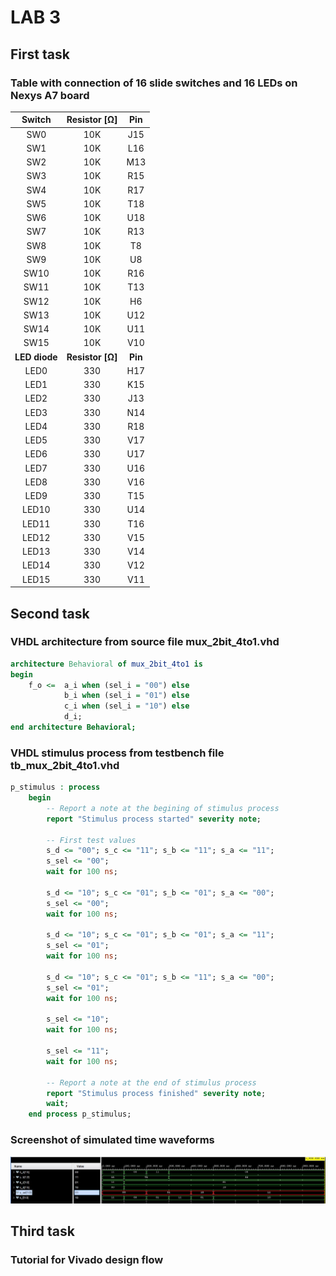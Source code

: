 # LAB 3

## First task

### Table with connection of 16 slide switches and 16 LEDs on Nexys A7 board

| **Switch** | **Resistor [Ω]** | **Pin** | 
| :-: | :-: | :-: |
| SW0 | 10K | J15 |
| SW1 | 10K | L16 |
| SW2 | 10K | M13 | 
| SW3 | 10K | R15 | 
| SW4 | 10K | R17 |
| SW5 | 10K | T18 | 
| SW6 | 10K | U18 | 
| SW7 | 10K | R13 | 
| SW8 | 10K | T8 | 
| SW9 | 10K | U8 | 
| SW10 | 10K | R16 | 
| SW11 | 10K | T13 | 
| SW12 | 10K | H6 | 
| SW13 | 10K | U12 | 
| SW14 | 10K | U11 | 
| SW15 | 10K | V10 | 
| **LED diode** | **Resistor [Ω]** | **Pin** | 
| LED0 | 330 | H17 |
| LED1 | 330 | K15 |
| LED2 | 330 | J13 | 
| LED3 | 330 | N14 | 
| LED4 | 330 | R18 |
| LED5 | 330 | V17 | 
| LED6 | 330 | U17 | 
| LED7 | 330 | U16 | 
| LED8 | 330 | V16 | 
| LED9 | 330 | T15 | 
| LED10 | 330 | U14 | 
| LED11 | 330 | T16 | 
| LED12 | 330 | V15 | 
| LED13 | 330 | V14 | 
| LED14 | 330 | V12 | 
| LED15 | 330 | V11 | 

## Second task

### VHDL architecture from source file mux_2bit_4to1.vhd

```vhdl
architecture Behavioral of mux_2bit_4to1 is
begin
    f_o <=  a_i when (sel_i = "00") else
            b_i when (sel_i = "01") else
            c_i when (sel_i = "10") else
            d_i;
end architecture Behavioral;
```

### VHDL stimulus process from testbench file tb_mux_2bit_4to1.vhd

```vhdl
p_stimulus : process
    begin
        -- Report a note at the begining of stimulus process
        report "Stimulus process started" severity note;

        -- First test values
        s_d <= "00"; s_c <= "11"; s_b <= "11"; s_a <= "11";
        s_sel <= "00";
        wait for 100 ns;
        
        s_d <= "10"; s_c <= "01"; s_b <= "01"; s_a <= "00";
        s_sel <= "00";
        wait for 100 ns;
        
        s_d <= "10"; s_c <= "01"; s_b <= "01"; s_a <= "11";
        s_sel <= "01";
        wait for 100 ns;
        
        s_d <= "10"; s_c <= "01"; s_b <= "11"; s_a <= "00";
        s_sel <= "01";
        wait for 100 ns;
        
        s_sel <= "10";
        wait for 100 ns;
        
        s_sel <= "11";
        wait for 100 ns;

        -- Report a note at the end of stimulus process
        report "Stimulus process finished" severity note;
        wait;
    end process p_stimulus;
```

### Screenshot of simulated time waveforms

![simulated time waveforms](Images/waveforms.JPG)

## Third task

### Tutorial for Vivado design flow

